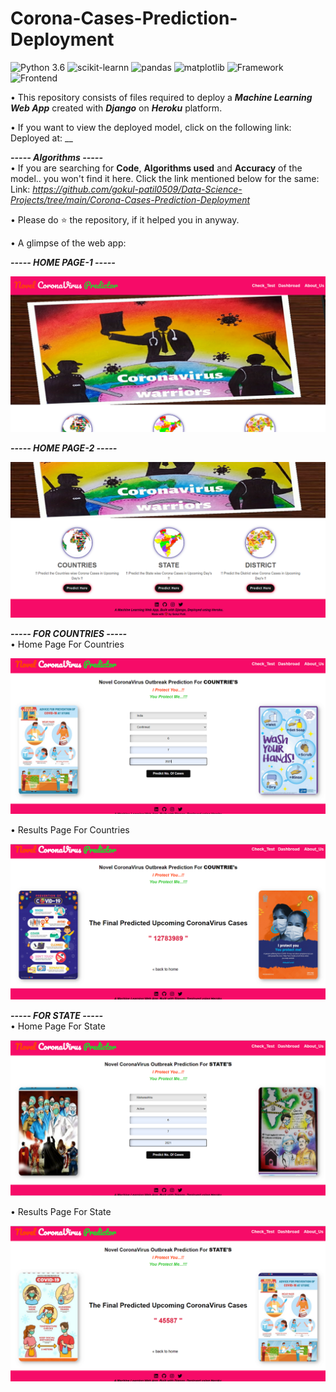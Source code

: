# Corona-Cases-Prediction-Deployment

![Python 3.6](https://img.shields.io/badge/Python-3.6-brightgreen.svg) ![scikit-learnn](https://img.shields.io/badge/Library-Scikit_Learn-orange.svg) ![pandas](https://img.shields.io/badge/Library-Pandas-yellow.svg) ![matplotlib](https://img.shields.io/badge/Library-Matplotlib-orange.svg) ![Framework](https://img.shields.io/badge/Framework-Django-pink) ![Frontend](https://img.shields.io/badge/Frontend-HTML/CSS/JS-green)

• This repository consists of files required to deploy a ___Machine Learning Web App___ created with ___Django___ on ___Heroku___ platform.

• If you want to view the deployed model, click on the following link:<br />
Deployed at: __

_**----- Algorithms -----**_<br />
• If you are searching for __Code__, __Algorithms used__ and __Accuracy__ of the model.. you won't find it here. Click the link mentioned below for the same:<br />
Link: _https://github.com/gokul-patil0509/Data-Science-Projects/tree/main/Corona-Cases-Prediction-Deployment_

• Please do ⭐ the repository, if it helped you in anyway.

• A glimpse of the web app:

_**----- HOME PAGE-1 -----**_<br />

![Heroku-Error](readme_resources/Home_Page_1.png)

_**----- HOME PAGE-2 -----**_<br />

![Heroku-Error](readme_resources/Home_Page_2.png)

_**----- FOR COUNTRIES -----**_<br />
• Home Page For Countries

![Heroku-Error](readme_resources/Countries_home.png)

• Results Page For Countries

![Heroku-Error](readme_resources/Countries_results.png)

_**----- FOR STATE -----**_<br />
• Home Page For State

![Heroku-Error](readme_resources/State_home.png)

• Results Page For State

![Heroku-Error](readme_resources/State_results.png)
